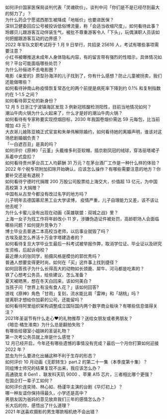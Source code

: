 如何评价国家医保局谈判代表「灵魂砍价」，谈判中问「你们是不是已经尽到最大的努力了」？  
为什么药企宁愿诺西那生被降成「地板价」也要进医保？  
深圳卫健委回应公号被投诉低俗博流量，称「会适当收缩尺度」，如何看待此事？  
玲娜贝儿跟游客互动佯装生气，被批不尊重游客令人「下头」，玩偶演职人员该如何把握跟游客互动的边界感？  
2022 年军队文职考试将于 1 月 9 日举行，共招录 25616 人，考试有哪些事项需要注意？  
小红书被曝推送未成年人身体隐私内容，有的留言带有强烈的性暗示，具体情况如何？平台可能面临哪些处罚？  
为什么孙俪进不去电影圈？  
电影《亲爱的》原型孙海洋的儿子找到了，你有什么感想？防止儿童被拐卖，我们还能做哪些？  
如何看待钟南山称疫情恢复常态化的两个前提是病死率下降到约 0.1% 和复制指数约在 1-1.5 之间？  
如何看待郭艾伦的新身份？  
12 月 5 日浙江宁波镇海区发现 3 例新冠核酸检测阳性，目前当地情况如何？  
潮汕牛肉火锅为什么火起来了，什么才是好的潮汕牛肉火锅？  
如何看待有专家称要实现控烟目标，2030 年我国卷烟价需达 59 元每包，比当前增加 43 元？  
大衣哥儿媳陈亚楠正式官宣和朱单伟解除婚约，如何看待她的离婚声明，谁该对这场悲剧婚姻负责？  
「一白遮百丑」是真的吗？  
如何评价《原神》「云堇」头戴维多利亚软帽，插京剧凤冠的绒球，穿洛丽塔裙子系着中式盘扣？  
如何看待贵州茅台员工人均薪酬 31 万元？在茅台酒厂工作是一种什么样的体验？  
2022 年个税专项附加扣除开始确认，应该怎么操作？有哪些需要注意的地方？你要补交还是有退税？  
如何看待宁德时代捐赠 200 万股公司股票给上海交大，价值超 13 亿元，为中国高校第 3 大捐赠？  
中国有从古至今都没有改过名字的地方吗？  
儿子明年去德国慕尼黑工业大学读博， 疫情严重，儿子自理能力又差，该不该让他去呢？  
为什么卡蜜儿没有出现在动画《英雄联盟：双城之战》里？  
上海一女子为找工作将年龄改小 11 岁，涉嫌伪造证件被处罚，高龄职场人会面临哪些问题？如何提升竞争力？  
博士毕业去普通二本高校当老师，以后事业就毁了吗？  
古埃及是怎么养活十万金字塔建造者的？  
如何看待复旦大学毕业生最后一科考试被举报作弊，取消学位证、毕业证以及研究生资格，后起诉母校？  
最近爆火的张同学，拍摄风格是模仿的郭优秀吗？  
普通人想要变得更时尚，如何在「买」这件事上找到捷径？  
如何回答孩子为什么长得高大的动物如长颈鹿、犀牛、河马都是吃素的？  
铁了心想考公务员，给些建议，怎么准备？  
夏天被晒黑，想在冬天白回来，该如何美白？  
当孩子问「世界上有没有食人花？」该如何回答?  
游戏《原神》角色「甘雨」复刻，流水能比肩「雷神」和「胡桃」吗？  
提离职才想给你加薪的公司，还能留吗？  
如何看待阿里组织架构调整成立国际国内两个数字商业板块？有哪些信息值得关注？  
2021年圣诞节有什么走心❤的礼物推荐？送给女朋友或者男朋友？  
《暗恋·橘生淮南》为什么总是翻拍失败？  
有哪些给寝室小姐妹的圣诞礼物？  
第一次考公务员就上岸是什么感觉？  
12 月已经开启，今年还有哪些遗憾的事情没有完成？最后一个月你打算如何迎接 2022 年？  
昆虫为什么要进化出蛹这种不利于生存的形态？  
如何评价 10 月动画《无职转生》part.2 的第二十一集（本季度第十集）？  
同组博士师兄的结果复现不出来，我应该怎么办？  
高通骁龙 8 Gen1 、联发科天玑 9000 、苹果 A15 芯片，三者相比哪个更强？  
在国企打一辈子工如何？  
如何评价连奕琦、林心如、杨谨华主演的台剧《华灯初上》？  
哪一种友谊你保持得最久，小学还是高中？  
男朋友因为爸妈的意见放弃我们三年的感情怎么办？  
长大后的你，感悟出了什么道理？  
2021 年送喜欢摄影的男生哪款相机绝不会出错？  
